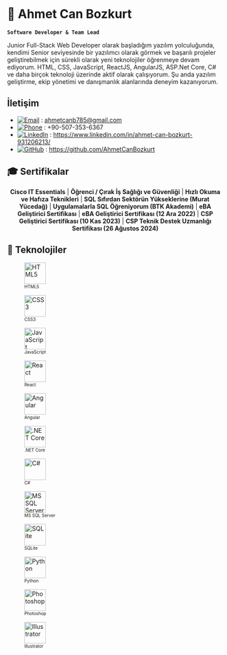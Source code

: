 # 🫡 Ahmet Can Bozkurt 
 **`Software Developer & Team Lead`**

Junior Full-Stack Web Developer olarak başladığım yazılım yolculuğunda, kendimi Senior seviyesinde bir yazılımcı olarak görmek ve başarılı projeler geliştirebilmek için sürekli olarak yeni teknolojiler öğrenmeye devam ediyorum. HTML, CSS, JavaScript, ReactJS, AngularJS, ASP.Net Core, C# ve daha birçok teknoloji üzerinde aktif olarak çalışıyorum. Şu anda yazılım geliştirme, ekip yönetimi ve danışmanlık alanlarında deneyim kazanıyorum.

## İletişim
-  [![Email](https://img.shields.io/badge/Email-%23D14836?style=flat&logo=gmail&logoColor=white)](mailto:ahmetcanb785@gmail.com) : ahmetcanb785@gmail.com
- [![Phone](https://img.shields.io/badge/Phone-%23FFB900?style=flat&logo=phone&logoColor=white)](tel:+90-507-353-6367) : +90-507-353-6367
-  [![LinkedIn](https://img.shields.io/badge/LinkedIn-%230A66C2?style=flat&logo=linkedin&logoColor=white)](https://www.linkedin.com/in/ahmet-can-bozkurt-931206213/) : https://www.linkedin.com/in/ahmet-can-bozkurt-931206213/
-  [![GitHub](https://img.shields.io/badge/GitHub-%23121011?style=flat&logo=github&logoColor=white)](https://github.com/AhmetCanBozkurt) : https://github.com/AhmetCanBozkurt


## 🎓 Sertifikalar  

<p align="center">
  <strong>Cisco IT Essentials</strong> |
  <strong>Öğrenci / Çırak İş Sağlığı ve Güvenliği</strong> |
  <strong>Hızlı Okuma ve Hafıza Teknikleri</strong> |
  <strong>SQL Sıfırdan Sektörün Yükseklerine (Murat Yücedağ)</strong> |
  <strong>Uygulamalarla SQL Öğreniyorum (BTK Akademi)</strong> |
  <strong>eBA Geliştirici Sertifikası</strong> |
  <strong>eBA Geliştirici Sertifikası (12 Ara 2022)</strong> |
  <strong>CSP Geliştirici Sertifikası (10 Kas 2023)</strong> |
  <strong>CSP Teknik Destek Uzmanlığı Sertifikası (26 Ağustos 2024)</strong>
</p>

## 🚀 Teknolojiler  
<p align="center">
  <figure>
    <img src="https://cdn.jsdelivr.net/gh/devicons/devicon/icons/html5/html5-original.svg" alt="HTML5" width="50" height="50"/>
    <figcaption style="font-size: 10px;">HTML5</figcaption>
  </figure>
  <figure>
    <img src="https://cdn.jsdelivr.net/gh/devicons/devicon/icons/css3/css3-original.svg" alt="CSS3" width="50" height="50"/>
    <figcaption style="font-size: 10px;">CSS3</figcaption>
  </figure>
  <figure>
    <img src="https://cdn.jsdelivr.net/gh/devicons/devicon/icons/javascript/javascript-original.svg" alt="JavaScript" width="50" height="50"/>
    <figcaption style="font-size: 10px;">JavaScript</figcaption>
  </figure>
  <figure>
    <img src="https://cdn.jsdelivr.net/gh/devicons/devicon/icons/react/react-original.svg" alt="React" width="50" height="50"/>
    <figcaption style="font-size: 10px;">React</figcaption>
  </figure>
  <figure>
    <img src="https://cdn.jsdelivr.net/gh/devicons/devicon/icons/angularjs/angularjs-original.svg" alt="Angular" width="50" height="50"/>
    <figcaption style="font-size: 10px;">Angular</figcaption>
  </figure>
  <figure>
    <img src="https://cdn.jsdelivr.net/gh/devicons/devicon/icons/dot-net/dot-net-original.svg" alt=".NET Core" width="50" height="50"/>
    <figcaption style="font-size: 10px;">.NET Core</figcaption>
  </figure>
  <figure>
    <img src="https://cdn.jsdelivr.net/gh/devicons/devicon/icons/csharp/csharp-original.svg" alt="C#" width="50" height="50"/>
    <figcaption style="font-size: 10px;">C#</figcaption>
  </figure>
  <figure>
    <img src="https://cdn.jsdelivr.net/gh/devicons/devicon/icons/microsoftsqlserver/microsoftsqlserver-plain.svg" alt="MS SQL Server" width="50" height="50"/>
    <figcaption style="font-size: 10px;">MS SQL Server</figcaption>
  </figure>
  <figure>
    <img src="https://cdn.jsdelivr.net/gh/devicons/devicon/icons/sqlite/sqlite-original.svg" alt="SQLite" width="50" height="50"/>
    <figcaption style="font-size: 10px;">SQLite</figcaption>
  </figure>
  <figure>
    <img src="https://cdn.jsdelivr.net/gh/devicons/devicon/icons/python/python-original.svg" alt="Python" width="50" height="50"/>
    <figcaption style="font-size: 10px;">Python</figcaption>
  </figure>
  <figure>
    <img src="https://cdn.jsdelivr.net/gh/devicons/devicon/icons/photoshop/photoshop-plain.svg" alt="Photoshop" width="50" height="50"/>
    <figcaption style="font-size: 10px;">Photoshop</figcaption>
  </figure>
  <figure>
    <img src="https://cdn.jsdelivr.net/gh/devicons/devicon/icons/illustrator/illustrator-plain.svg" alt="Illustrator" width="50" height="50"/>
    <figcaption style="font-size: 10px;">Illustrator</figcaption>
  </figure>
</p>
